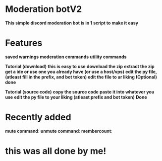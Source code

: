 # Moderation botV2
**This simple discord moderation bot is in 1 script to make it easy**

# Features
**saved warnings**
**moderation commands**
**utility commands**

**Tutorial (download)**
**this is easy to use**
**download the zip**
**extract the zip**
**get a ide or use one you already have (or use a host/vps)**
**edit the py file, (atleast fill in the prefix, and bot token) edit the file to ur liking (Optional)**
**done**


**Tutorial (source code)**
**copy the source code**
**paste it into whatever you use**
**edit the py file to your liking (atleast prefix and bot token)**
**Done**

# Recently added
**mute command**:
**unmute command**:
**membercount**:

# this was all done by me!
